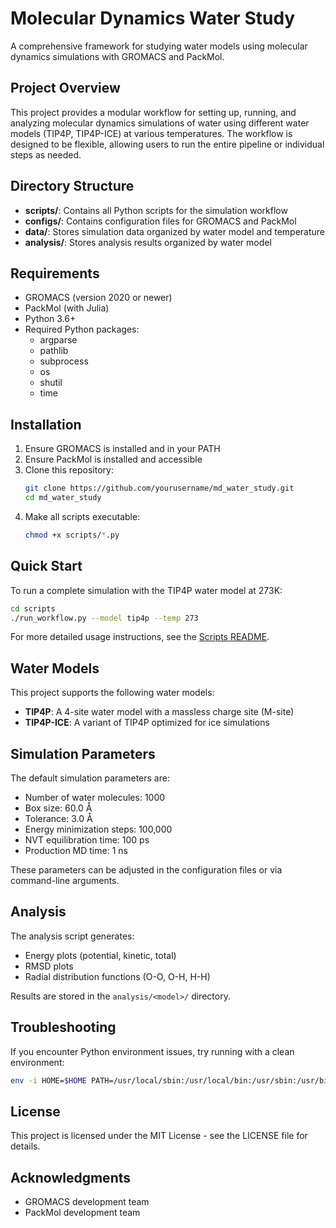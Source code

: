 # Molecular Dynamics Water Study

A comprehensive framework for studying water models using molecular dynamics simulations with GROMACS and PackMol.

## Project Overview

This project provides a modular workflow for setting up, running, and analyzing molecular dynamics simulations of water using different water models (TIP4P, TIP4P-ICE) at various temperatures. The workflow is designed to be flexible, allowing users to run the entire pipeline or individual steps as needed.

## Directory Structure

- **scripts/**: Contains all Python scripts for the simulation workflow
- **configs/**: Contains configuration files for GROMACS and PackMol
- **data/**: Stores simulation data organized by water model and temperature
- **analysis/**: Stores analysis results organized by water model

## Requirements

- GROMACS (version 2020 or newer)
- PackMol (with Julia)
- Python 3.6+
- Required Python packages:
  - argparse
  - pathlib
  - subprocess
  - os
  - shutil
  - time

## Installation

1. Ensure GROMACS is installed and in your PATH
2. Ensure PackMol is installed and accessible
3. Clone this repository:
   ```bash
   git clone https://github.com/yourusername/md_water_study.git
   cd md_water_study
   ```
4. Make all scripts executable:
   ```bash
   chmod +x scripts/*.py
   ```

## Quick Start

To run a complete simulation with the TIP4P water model at 273K:

```bash
cd scripts
./run_workflow.py --model tip4p --temp 273
```

For more detailed usage instructions, see the [Scripts README](scripts/README.md).

## Water Models

This project supports the following water models:

- **TIP4P**: A 4-site water model with a massless charge site (M-site)
- **TIP4P-ICE**: A variant of TIP4P optimized for ice simulations

## Simulation Parameters

The default simulation parameters are:
- Number of water molecules: 1000
- Box size: 60.0 Å
- Tolerance: 3.0 Å
- Energy minimization steps: 100,000
- NVT equilibration time: 100 ps
- Production MD time: 1 ns

These parameters can be adjusted in the configuration files or via command-line arguments.

## Analysis

The analysis script generates:
- Energy plots (potential, kinetic, total)
- RMSD plots
- Radial distribution functions (O-O, O-H, H-H)

Results are stored in the `analysis/<model>/` directory.

## Troubleshooting

If you encounter Python environment issues, try running with a clean environment:

```bash
env -i HOME=$HOME PATH=/usr/local/sbin:/usr/local/bin:/usr/sbin:/usr/bin:/sbin:/bin:/path/to/julia/bin:/path/to/gromacs/bin python3 scripts/run_workflow.py --model tip4p --temp 273
```

## License

This project is licensed under the MIT License - see the LICENSE file for details.

## Acknowledgments

- GROMACS development team
- PackMol development team 
